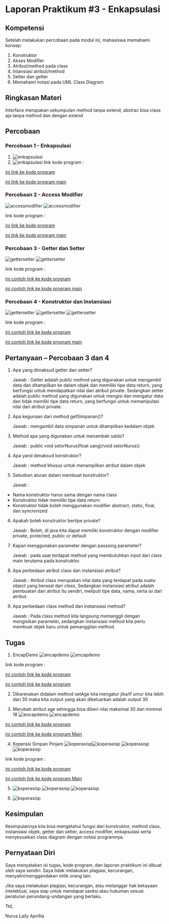 # Laporan Praktikum #3 - Enkapsulasi

## Kompetensi

Setelah melakukan percobaan pada modul ini, mahasiswa memahami konsep:
1.  Konstruktor
2.  Akses Modifier
3.  Atribut/method pada class
4.  Intansiasi atribut/method 
5.  Setter dan getter
6.  Memahami notasi pada UML Class Diagram


## Ringkasan Materi

Interface merupakan sekumpulan method tanpa extend, abstrac bisa class aja tanpa method dan dengan extend


## Percobaan

### Percobaan 1 - Enkapsulasi

1. ![enkapsulasi](img/1.PNG)
2. ![enkapsulasi](img/2.PNG)
link kode program : 

[ini link ke kode program ](../../src/3_Enkapsulasi/Motor1841720049nurus.java)

[ini link ke kode program main](../../src/3_Enkapsulasi/MotorDemo1841720049nurus.java)


### Percobaan 2 - Access Modifier

![accessmodifier](img/3.PNG)
![accessmodifier](img/4.PNG)

link kode program : 

[ini link ke kode program ](../../src/3_Enkapsulasi/Motor1841720049nurus.java)

[ini link ke kode program main](../../src/3_Enkapsulasi/MotorDemo1841720049nurus.java)

### Percobaan 3 - Getter dan Setter

![gettersetter](img/5.PNG)
![gettersetter](img/6.PNG)

link kode program : 

[ini contoh link ke kode program ](../../src/3_Enkapsulasi/Anggota1841720049nurus.java)

[ini contoh link ke kode program main](../../src/3_Enkapsulasi/KoperasiDemo1841720049nurus.java)

### Percobaan 4 - Konstruktor dan Instansiasi

![gettersetter](img/7.PNG)
![gettersetter](img/8.PNG)
![gettersetter](img/9.PNG)

link kode program : 

[ini contoh link ke kode program ](../../src/3_Enkapsulasi/Anggota1841720049nurus.java)

[ini contoh link ke kode program main](../../src/3_Enkapsulasi/KoperasiDemo1841720049nurus.java)

## Pertanyaan – Percobaan 3 dan 4

1.  Apa yang dimaksud getter dan setter?

    Jawab : Getter adalah public method yang digunakan untuk mengambil data dan ditampilkan ke dalam objek dan memiliki tipe data return, yang berfungsi untuk mendapatkan nilai 
dari atribut private. Sedangkan setter adalah public method yang digunakan untuk mengisi dan mengatur data dan tidak memliki tipe data return, 
yang berfungsi untuk memanipulasi nilai dari atribut private.

2.  Apa kegunaan dari method getSimpanan()?

    Jawab : mengambil data simpanan untuk ditampilkan kedalam objek

3.  Method apa yang digunakan untuk menambah saldo?

    Jawab : public void setorNurus(float uang)/void setorNurus()

4.  Apa yand dimaksud konstruktor?

    Jawab : method khusus untuk menampilkan atribut dalam objek

5.  Sebutkan aturan dalam membuat konstruktor?

    Jawab :
-  Nama konstruktor harus sama dengan nama class
-  Konstruktor tidak memiliki tipe data return
-  Konstruktor tidak boleh menggunakan modifier abstract, static, final, dan syncronized 

6.  Apakah boleh konstruktor bertipe private?

    Jawab : Boleh, di java kita dapat memiliki konstruktor dengan modifier private, protected, public or default

7.  Kapan menggunakan parameter dengan passsing parameter?

    Jawab : pada saat terdapat method yang membutuhkan input dari  class main terutama pada konstruktor.

8.  Apa perbedaan atribut class dan instansiasi atribut?

    Jawab : Atribut class  merupakan nilai data yang terdapat pada suatu object yang berasal dari _class_, Sedangkan instansiasi atribut adalah pembuatan dari atribut itu sendiri, meliputi tipe data, nama, serta isi dari atribut.

9.  Apa perbedaan class method dan instansiasi method?

    Jawab : Pada class method kita langsung memanggil dengan mengisikan parameter, sedangkan instansiasi method kita perlu membuat objek baru untuk pemanggilan method.


## Tugas
1. EncapDemo
![encapdemo](img/10.PNG)
![encapdemo](img/11.PNG)

link kode program : 

[ini contoh link ke kode program ](../../src/3_Enkapsulasi/EncapDemo1841720049nurus.java)

[ini contoh link ke kode program ](../../src/3_Enkapsulasi/EncapTest1841720049nurus.java)

2. Dikarenakan didalam method setAge kita mengatur jika/if umur kita lebih dari 30 maka kita output yang akan dikeluarkan adalah output 30

3. Merubah atribut age sehingga bisa diberi nilai maksimal 30 dan minimal 18
![encapdemo](img/12.PNG) 
![encapdemo](img/13.PNG)

[ini contoh link ke kode program ](../../src/3_Enkapsulasi/EncapDemo1841720049nurus.java)

[ini contoh link ke kode program Main](../../src/3_Enkapsulasi/EncapTest1841720049nurus.java)

4. Koperasi Simpan Pinjam
![koperasisp](img/14.PNG)![koperasisp](img/15.PNG)
![koperasisp](img/16.PNG)![koperasisp](img/17.PNG)

link kode program : 

[ini contoh link ke kode program ](../../src/3_Enkapsulasi/Anggota1841720049nurus_2.java)

[ini contoh link ke kode program Main](../../src/3_Enkapsulasi/TestKoperasi1841720049nurus.java)

5. ![koperasisp](img/18.PNG)
![koperasisp](img/19.PNG)
![koperasisp](img/20.PNG)

6. ![koperasisp](img/21.PNG)

## Kesimpulan

Kesimpulannya kita bisa mengetahui fungsi dari konstruktor, method class, instansiasi objek, getter dan setter, access modifier, enkapsulasi serta menyesuaikan class diagram dengan notasi programnya.

## Pernyataan Diri

Saya menyatakan isi tugas, kode program, dan laporan praktikum ini dibuat oleh saya sendiri. Saya tidak melakukan plagiasi, kecurangan, menyalin/menggandakan milik orang lain.

Jika saya melakukan plagiasi, kecurangan, atau melanggar hak kekayaan intelektual, saya siap untuk mendapat sanksi atau hukuman sesuai peraturan perundang-undangan yang berlaku.

Ttd,

Nurus Laily Aprillia